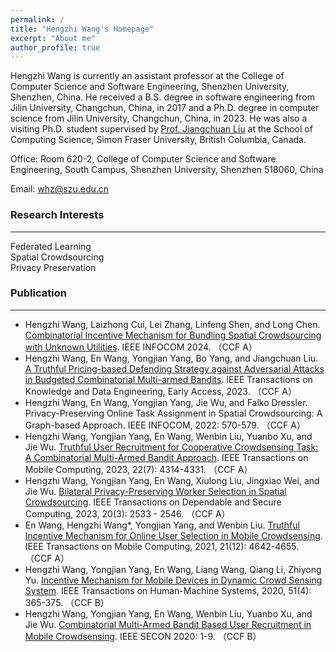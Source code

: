 ```yaml
---
permalink: /
title: "Hengzhi Wang's Homepage"
excerpt: "About me"
author_profile: true
---
```


Hengzhi Wang is currently an assistant professor at the College of Computer Science and Software Engineering, Shenzhen University, Shenzhen, China. He received a B.S. degree in software engineering from Jilin University, Changchun, China, in 2017 and a Ph.D. degree in computer science from Jilin University, Changchun, China, in 2023. He was also a visiting Ph.D. student supervised by [Prof. Jiangchuan Liu](https://www.cs.sfu.ca/~jcliu/) at the School of Computing Science, Simon Fraser University, British Columbia, Canada. 

Office: Room 620-2, College of Computer Science and Software Engineering, South Campus, Shenzhen University, Shenzhen 518060, China

Email: whz@szu.edu.cn

### Research Interests
----
Federated Learning<br>
Spatial Crowdsourcing<br>
Privacy Preservation<br>

### Publication
----
* Hengzhi Wang, Laizhong Cui, Lei Zhang, Linfeng Shen, and Long Chen. [Combinatorial Incentive Mechanism for Bundling Spatial Crowdsourcing with Unknown Utilities](https://infocom2024.ieee-infocom.org/program/accepted-paper-list-main-conference). IEEE INFOCOM 2024. （CCF A）<br>
* Hengzhi Wang, En Wang, Yongjian Yang, Bo Yang, and Jiangchuan Liu. [A Truthful Pricing-based Defending Strategy against Adversarial Attacks in Budgeted Combinatorial Multi-armed Bandits](https://ieeexplore.ieee.org/document/10330787). IEEE Transactions on Knowledge and Data Engineering, Early Access, 2023. （CCF A）
* Hengzhi Wang, En Wang, Yongjian Yang, Jie Wu, and Falko Dressler. Privacy-Preserving Online Task Assignment in Spatial Crowdsourcing: A Graph-based Approach. IEEE INFOCOM, 2022: 570-579. （CCF A）<br>
* Hengzhi Wang, Yongjian Yang, En Wang, Wenbin Liu, Yuanbo Xu, and Jie Wu. [Truthful User Recruitment for Cooperative Crowdsensing Task: A Combinatorial Multi-Armed Bandit Approach](https://ieeexplore.ieee.org/document/9796827). IEEE Transactions on Mobile Computing, 2023, 22(7): 4314-4331. （CCF A）<br>
* Hengzhi Wang, Yongjian Yang, En Wang, Xiulong Liu, Jingxiao Wei, and Jie Wu. [Bilateral Privacy-Preserving Worker Selection in Spatial Crowdsourcing](https://ieeexplore.ieee.org/document/9806321). IEEE Transactions on Dependable and Secure Computing, 2023, 20(3): 2533 - 2546. （CCF A）<br>
* En Wang, Hengzhi Wang*, Yongjian Yang, and Wenbin Liu. [Truthful Incentive Mechanism for Online User Selection in Mobile Crowdsensing](https://ieeexplore.ieee.org/document/9442264). IEEE Transactions on Mobile Computing, 2021, 21(12): 4642-4655. （CCF A）<br>
* Hengzhi Wang, Yongjian Yang, En Wang, Liang Wang, Qiang Li, Zhiyong Yu. [Incentive Mechanism for Mobile Devices in Dynamic Crowd Sensing System](https://ieeexplore.ieee.org/document/9250632). IEEE Transactions on Human-Machine Systems, 2020, 51(4): 365-375. （CCF B）<br>
* Hengzhi Wang, Yongjian Yang, En Wang, Wenbin Liu, Yuanbo Xu, and Jie Wu. [Combinatorial Multi-Armed Bandit Based User Recruitment in Mobile Crowdsensing](https://ieeexplore.ieee.org/document/9158448). IEEE SECON 2020: 1-9. （CCF B）
